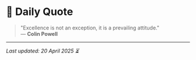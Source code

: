# 📜 Daily Quote

> "Excellence is not an exception, it is a prevailing attitude."  
> — **Colin Powell**

---

_Last updated: 20 April 2025 ⏳_
